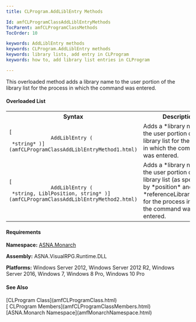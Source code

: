 ```yaml
---
title: CLProgram.AddLiblEntry Methods

Id: amfCLProgramClassAddLiblEntryMethods
TocParent: amfCLProgramClassMethods
TocOrder: 10

keywords: AddLiblEntry methods
keywords: CLProgram.AddLiblEntry methods
keywords: library lists, add entry in CLProgram
keywords: how to, add library list entries in CLProgram

---
```


This overloaded method adds a library name to the user portion of the library list for the process in which the command was entered.

#### Overloaded List
<table class="mytable" cellspacing="0" cellpadding="4" width="90%">
          <colgroup>
            <col width="30%" />
            <col width="70%" />
          </colgroup>
          <tr>
            <th>Syntax</th>
            <th>Description</th>
          </tr>
          <tr>
            <td>              <code>[
              AddLiblEntry (
 *string* )](amfCLProgramClassAddLiblEntryMethod1.html)</code>
            </td>
            <td>Adds a 
 *library name*  to the user portion of the library
            list for the process in which the command was
            entered.</td>
          </tr>
          <tr>
            <td>              <code>[
              AddLiblEntry (
 *string, LiblPosition, string* )](amfCLProgramClassAddLiblEntryMethod2.html)</code>
            </td>
            <td>Adds a 
 *library name*  to the user portion of the library
            list (as specified by 
 *position*  and 
 *referenceLibraryName)*  for the process in which
            the command was entered.</td>
          </tr>
</table>

<!-- start -->

#### Requirements
**Namespace:** [ASNA.Monarch](amfMonarchNamespace.html)

**Assembly:** ASNA.VisualRPG.Runtime.DLL 

**Platforms:** Windows Server 2012, Windows Server 2012 R2, Windows Server 2016, Windows 7, Windows 8 Pro, Windows 10 Pro
<!-- end -->

#### See Also
<dl><dt>
        [CLProgram
        Class](amfCLProgramClass.html)
        <br clear="none" />
        [
        CLProgram Members](amfCLProgramClassMembers.html)
        <br clear="none" />
        [ASNA.Monarch
        Namespace](amfMonarchNamespace.html)
      </dt></dl>

